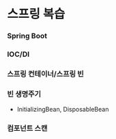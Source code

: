 # 스프링 복습

### Spring Boot
### IOC/DI
### 스프링 컨테이너/스프링 빈
### 빈 생명주기
- InitializingBean, DisposableBean
### 컴포넌트 스캔
